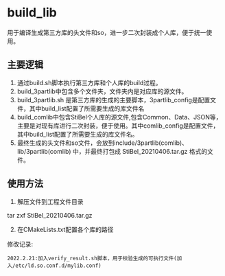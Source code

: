 # build_lib

用于编译生成第三方库的头文件和so，进一步二次封装成个人库，便于统一使用。

## 主要逻辑

1. 通过build.sh脚本执行第三方库和个人库的build过程。
2. build_3partlib中包含多个文件夹，文件夹内是对应库的源文件。
3. build_3partlib.sh 是第三方库的生成的主要脚本，3partlib_config是配置文件，其中build_list配置了所需要生成的库文件名
4. build_comlib中包含StiBel个人库的源文件,包含Common、Data、JSON等，主要是对现有库进行二次封装，便于使用。其中comlib_config是配置文件，其中build_list配置了所需要生成的库文件名。
5. 最终生成的头文件和so文件，会放到include/3partlib(comlib)、lib/3partlib(comlib) 中，并最终打包成 StiBel_20210406.tar.gz 格式的文件。

## 使用方法

1. 解压文件到工程文件目录

tar zxf StiBel_20210406.tar.gz

2. 在CMakeLists.txt配置各个库的路径


修改记录:
```
2022.2.21:加入verify_result.sh脚本，用于校验生成的可执行文件(加入/etc/ld.so.conf.d/mylib.conf)
```


